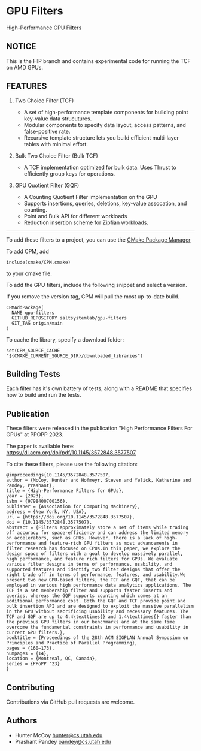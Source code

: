 # GPU Filters
High-Performance GPU Filters


NOTICE
--------
This is the HIP branch and contains experimental code for running the TCF on AMD GPUs.


FEATURES
---------

1) Two Choice Filter (TCF)
	- A set of high-performance template components for building point key-value data strucutures.
	- Modular components to specify data layout, access patterns, and false-positive rate.
    - Recursive template structure lets you build efficient multi-layer tables with minimal effort.

2) Bulk Two Choice Filter (Bulk TCF)
	- A TCF implementation optimized for bulk data. Uses Thrust to efficiently group keys for operations.

3) GPU Quotient Filter (GQF)
	- A Counting Quotient Filter implementation on the GPU
	- Supports insertions, queries, deletions, key-value assocation, and counting.
	- Point and Bulk API for different workloads
	- Reduction insertion scheme for Zipfian workloads.

____________________

To add these filters to a project, you can use the [CMake Package Manager](https://github.com/cpm-cmake/CPM.cmake)


To add CPM, add 

```include(cmake/CPM.cmake)``` 

to your cmake file.

To add the GPU filters, include the following snippet and select a version.

If you remove the version tag, CPM will pull the most up-to-date build.

```
CPMAddPackage(
  NAME gpu-filters
  GITHUB_REPOSITORY saltsystemlab/gpu-filters
  GIT_TAG origin/main
)
```

To cache the library, specify a download folder:

```set(CPM_SOURCE_CACHE "${CMAKE_CURRENT_SOURCE_DIR}/downloaded_libraries")```


Building Tests
--------------

Each filter has it's own battery of tests, along with a README that specifies how to build and run the tests.


Publication
-----------

These filters were released in the publication "High Performance Filters For GPUs" at PPOPP 2023.

The paper is available here: https://dl.acm.org/doi/pdf/10.1145/3572848.3577507

To cite these filters, please use the following citation:

```
@inproceedings{10.1145/3572848.3577507,
author = {McCoy, Hunter and Hofmeyr, Steven and Yelick, Katherine and Pandey, Prashant},
title = {High-Performance Filters for GPUs},
year = {2023},
isbn = {9798400700156},
publisher = {Association for Computing Machinery},
address = {New York, NY, USA},
url = {https://doi.org/10.1145/3572848.3577507},
doi = {10.1145/3572848.3577507},
abstract = {Filters approximately store a set of items while trading off accuracy for space-efficiency and can address the limited memory on accelerators, such as GPUs. However, there is a lack of high-performance and feature-rich GPU filters as most advancements in filter research has focused on CPUs.In this paper, we explore the design space of filters with a goal to develop massively parallel, high performance, and feature rich filters for GPUs. We evaluate various filter designs in terms of performance, usability, and supported features and identify two filter designs that offer the right trade off in terms of performance, features, and usability.We present two new GPU-based filters, the TCF and GQF, that can be employed in various high performance data analytics applications. The TCF is a set membership filter and supports faster inserts and queries, whereas the GQF supports counting which comes at an additional performance cost. Both the GQF and TCF provide point and bulk insertion API and are designed to exploit the massive parallelism in the GPU without sacrificing usability and necessary features. The TCF and GQF are up to 4.4\texttimes{} and 1.4\texttimes{} faster than the previous GPU filters in our benchmarks and at the same time overcome the fundamental constraints in performance and usability in current GPU filters.},
booktitle = {Proceedings of the 28th ACM SIGPLAN Annual Symposium on Principles and Practice of Parallel Programming},
pages = {160–173},
numpages = {14},
location = {Montreal, QC, Canada},
series = {PPoPP '23}
}
```


Contributing
------------
Contributions via GitHub pull requests are welcome.


Authors
-------
- Hunter McCoy <hunter@cs.utah.edu>
- Prashant Pandey <pandey@cs.utah.edu>
